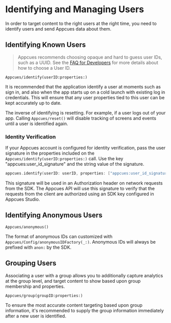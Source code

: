 # Identifying and Managing Users

In order to target content to the right users at the right time, you need to identify users and send Appcues data about them.

## Identifying Known Users

> Appcues recommends choosing opaque and hard to guess user IDs, such as a UUID. See the [FAQ for Developers](https://docs.appcues.com/article/159-faq#choosing-a-user-id) for more details about how to choose a User ID.

``Appcues/identify(userID:properties:)``

It is recommended that the application identify a user at moments such as sign in, and also when the app starts up on a cold launch with existing log in credentials. This will ensure that any user properties tied to this user can be kept accurately up to date.

The inverse of identifying is resetting. For example, if a user logs out of your app. Calling ``Appcues/reset()`` will disable tracking of screens and events until a user is identified again.

### Identity Verification
If your Appcues account is configured for identity verification, pass the user signature in the properties included on the ``Appcues/identify(userID:properties:)`` call. Use the key "appcues:user_id_signature" and the string value of the signature.

```swift
appcues.identify(userID: userID, properties: ["appcues:user_id_signature": signature])
```

This signature will be used in an Authorization header on network requests from the SDK. The Appcues API will use this signature to verify that the requests from the client are authorized using an SDK key configured in Appcues Studio.

## Identifying Anonymous Users

``Appcues/anonymous()``

The format of anonymous IDs can customized with ``Appcues/Config/anonymousIDFactory(_:)``. Anonymous IDs will always be prefixed with `anon:` by the SDK.

## Grouping Users

Associating a user with a group allows you to additionally capture analytics at the group level, and target content to show based upon group membership and properties.

``Appcues/group(groupID:properties:)``

To ensure the most accurate content targeting based upon group information, it's recommended to supply the group information immediately after a new user is identified.
